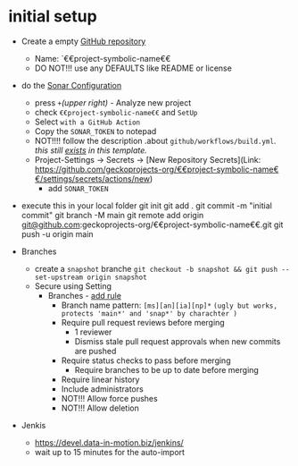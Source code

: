 # initial setup

- Create a empty [GitHub repository](https://github.com/organizations/geckoprojects-org/repositories/new)
  - Name: `€€project-symbolic-name€€
  - DO NOT!!! use any DEFAULTS like README or license

- do the [Sonar Configuration](https://sonarcloud.io/organizations/geckoprojects-org/projects)
  - press `+`_(upper right)_ - Analyze new project
  - check `€€project-symbolic-name€€` and `SetUp`
  - Select `with a GitHub Action`
  - Copy the `SONAR_TOKEN` to notepad
  - NOT!!!! follow the description .about `github/workflows/build.yml`. _this still [exists](../blob/main/.github/workflows/sonar.yml) in this template._
  - Project-Settings -> Secrets -> [New Repository Secrets](Link: https://github.com/geckoprojects-org/€€project-symbolic-name€€/settings/secrets/actions/new)
    - add `SONAR_TOKEN`

- execute this in your local folder
git init
git add .
git commit -m "initial commit"
git branch -M main
git remote add origin git@github.com:geckoprojects-org/€€project-symbolic-name€€.git
git push -u origin main

- Branches
  - create a `snapshot` branche `git checkout -b snapshot && git push --set-upstream origin snapshot`
  - Secure using Setting
    - Branches - [add rule](https://github.com/geckoprojects-org/€€project-symbolic-name€€/settings/branch_protection_rules/new)
      - Branch name pattern: `[ms][an][ia][np]*` `(ugly but works, protects 'main*' and 'snap*' by charachter )`
      - Require pull request reviews before merging
        - 1 reviewer
        - Dismiss stale pull request approvals when new commits are pushed
      - Require status checks to pass before merging
        - Require branches to be up to date before merging
      - Require linear history
      - Include administrators
      - NOT!!! Allow force pushes
      - NOT!!! Allow deletion

- Jenkis
   - https://devel.data-in-motion.biz/jenkins/ 
   - wait up to 15 minutes for the auto-import

